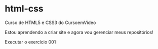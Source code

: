 # html-css
 Curso de HTML5 e CSS3 do CursoemVideo

Estou aprendendo a criar site e agora vou gerenciar meus repositórios!

<a href="https://isaiasigashira.github.io/html-css/exercícios/ex001/index.html"><a>Executar o exercício 001</a>